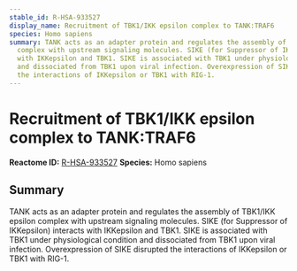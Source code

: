 ```yaml
---
stable_id: R-HSA-933527
display_name: Recruitment of TBK1/IKK epsilon complex to TANK:TRAF6
species: Homo sapiens
summary: TANK acts as an adapter protein and regulates the assembly of TBK1/IKK epsilon
  complex with upstream signaling molecules. SIKE (for Suppressor of IKKepsilon) interacts
  with IKKepsilon and TBK1. SIKE is associated with TBK1 under physiological condition
  and dissociated from TBK1 upon viral infection. Overexpression of SIKE disrupted
  the interactions of IKKepsilon or TBK1 with RIG-1.
---
```


# Recruitment of TBK1/IKK epsilon complex to TANK:TRAF6
**Reactome ID:** [R-HSA-933527](https://reactome.org/content/detail/R-HSA-933527)
**Species:** Homo sapiens

## Summary

TANK acts as an adapter protein and regulates the assembly of TBK1/IKK epsilon complex with upstream signaling molecules. SIKE (for Suppressor of IKKepsilon) interacts with IKKepsilon and TBK1. SIKE is associated with TBK1 under physiological condition and dissociated from TBK1 upon viral infection. Overexpression of SIKE disrupted the interactions of IKKepsilon or TBK1 with RIG-1.
